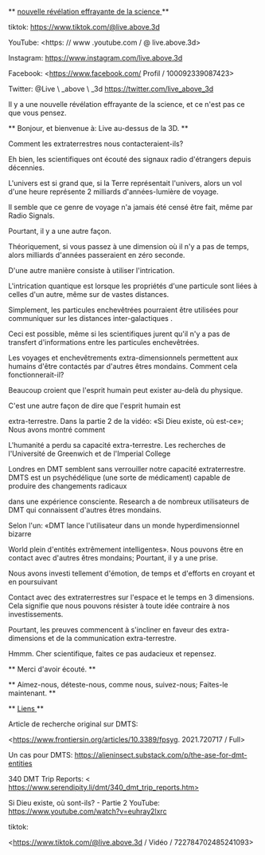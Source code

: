 ** <u> nouvelle révélation effrayante de la science </u> **

tiktok: <https://www.tiktok.com/@live.above.3d>

YouTube: <https: // www .youtube.com / @ live.above.3d>

Instagram: <https://www.instagram.com/live.above.3d>

Facebook: <https://www.facebook.com/ Profil / 100092339087423>

Twitter: @Live \ _above \ _3d <https://twitter.com/live_above_3d>

Il y a une nouvelle révélation effrayante de la science, et ce n'est pas ce que vous pensez.

** Bonjour, et bienvenue à: Live au-dessus de la 3D. **

Comment les extraterrestres nous contacteraient-ils?

Eh bien, les scientifiques ont écouté des signaux radio d'étrangers depuis
décennies.

L'univers est si grand que, si la Terre représentait l'univers,
alors un vol d'une heure représente 2 milliards d'années-lumière de voyage.

Il semble que ce genre de voyage n'a jamais été censé être fait, même par
Radio Signals.

Pourtant, il y a une autre façon.

Théoriquement, si vous passez à une dimension où il n'y a pas de temps, alors
milliards d'années passeraient en zéro seconde.

D'une autre manière consiste à utiliser l'intrication.

L'intrication quantique est lorsque les propriétés d'une particule sont liées
à celles d'un autre, même sur de vastes distances.

Simplement, les particules enchevêtrées pourraient être utilisées pour communiquer sur les distances inter-galactiques
.

Ceci est possible, même si les scientifiques jurent qu'il n'y a pas de transfert
d'informations entre les particules enchevêtrées.

Les voyages et enchevêtrements extra-dimensionnels permettent aux humains d'être contactés par d'autres êtres mondains.
Comment cela fonctionnerait-il?

Beaucoup croient que l'esprit humain peut exister au-delà du physique.

C'est une autre façon de dire que l'esprit humain est

extra-terrestre.
Dans la partie 2 de la vidéo: «Si Dieu existe, où est-ce»; Nous avons montré comment

L'humanité a perdu sa capacité extra-terrestre.
Les recherches de l'Université de Greenwich et de l'Imperial College

Londres en DMT semblent sans verrouiller notre capacité extraterrestre.
DMTS est un psychédélique (une sorte de médicament) capable de produire des changements radicaux

dans une expérience consciente.
Research a de nombreux utilisateurs de DMT qui connaissent d'autres êtres mondains.

Selon l'un: «DMT lance l'utilisateur dans un monde hyperdimensionnel bizarre

World plein d'entités extrêmement intelligentes».
Nous pouvons être en contact avec d'autres êtres mondains; Pourtant, il y a une prise.

Nous avons investi tellement d'émotion, de temps et d'efforts en croyant et en poursuivant

Contact avec des extraterrestres sur l'espace et le temps en 3 dimensions.
Cela signifie que nous pouvons résister à toute idée contraire à nos investissements.

Pourtant, les preuves commencent à s'incliner en faveur des extra-dimensions et de la communication extra-terrestre.

Hmmm.
Cher scientifique, faites ce pas audacieux et repensez.

** Merci d'avoir écouté. **

** Aimez-nous, déteste-nous, comme nous, suivez-nous; Faites-le maintenant. **

** <u> Liens </u> **

Article de recherche original sur DMTS:

<https://www.frontiersin.org/articles/10.3389/fpsyg. 2021.720717 / Full>

Un cas pour DMTS:
<https://alieninsect.substack.com/p/the-ase-for-dmt-entities>

340 DMT Trip Reports:
< https://www.serendipity.li/dmt/340_dmt_trip_reports.htm>

Si Dieu existe, où sont-ils? - Partie 2
YouTube: <https://www.youtube.com/watch?v=euhray2lxrc>

tiktok:

<https://www.tiktok.com/@live.above.3d / Vidéo / 722784702485241093>

